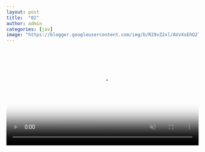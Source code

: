 ```yaml
---
layout: post
title:  "02"
author: admin
categories: [jav]
image: "https://blogger.googleusercontent.com/img/b/R29vZ2xl/AVvXsEhQ2T0GxeQ4zZYv1q6vs1cXSqN3vDDvl5ALlYXyvMMHasXnHu9uiDj0AI2ZD-HA422GxSkF7AREvLUpliqjyYujL6Bjf6WgsRzBt9fROLM1CeU5kTA_kDOtvESm9ExxliEccJvufBL6aAWRtiYezpF9HRVxNPgWkmtfgX_OOmozWCLiKAowCev8H6JZ6No1/s1600/20240224_122155.png"
---
```



<meta property="og:type" twitter="player" content="https://video.twimg.com/amplify_video/1737344386181304320/vid/avc1/640x360/YwXwPFxVABWtzMaH.mp4" />
<video width="100%" id="my-videox" controls="" autoplay="" muted="" poster="https://blogger.googleusercontent.com/img/b/R29vZ2xl/AVvXsEjTo-LVS_k5LThCioxtby9u3d98vpDnJ4obozqQVY9A0tzqigK8_iF6KAN_JeC-Conn0N-DCDIJafioBHRMrbjffF_xztNGyHRcmHcAoQkLzHiKJ1ahSn2OCZp1LkiPtFzfz8jrxPM2aOodffOD9LEpdb65u6-CbUCMl6WIbxwSFf9No2NnEtUY5gDsR6Ok/s320/20240217_220452.png"> 
<source src="https://video.twimg.com/amplify_video/1734867395410632704/vid/avc1/1280x720/sdPtDBV75RludQeU.mp4" title="video" type="video/mp4"> </video>
